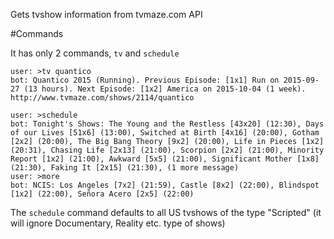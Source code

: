 Gets tvshow information from tvmaze.com API

#Commands

It has only 2 commands, `tv` and `schedule`

```
user: >tv quantico
bot: Quantico 2015 (Running). Previous Episode: [1x1] Run on 2015-09-27 (13 hours). Next Episode: [1x2] America on 2015-10-04 (1 week). http://www.tvmaze.com/shows/2114/quantico
```

```
user: >schedule
bot: Tonight's Shows: The Young and the Restless [43x20] (12:30), Days of our Lives [51x6] (13:00), Switched at Birth [4x16] (20:00), Gotham [2x2] (20:00), The Big Bang Theory [9x2] (20:00), Life in Pieces [1x2] (20:31), Chasing Life [2x13] (21:00), Scorpion [2x2] (21:00), Minority Report [1x2] (21:00), Awkward [5x5] (21:00), Significant Mother [1x8] (21:30), Faking It [2x15] (21:30), (1 more message)
user: >more
bot: NCIS: Los Angeles [7x2] (21:59), Castle [8x2] (22:00), Blindspot [1x2] (22:00), Señora Acero [2x5] (22:00)
```

The `schedule` command defaults to all US tvshows of the type "Scripted" (it will ignore Documentary, Reality etc. type of shows) 
